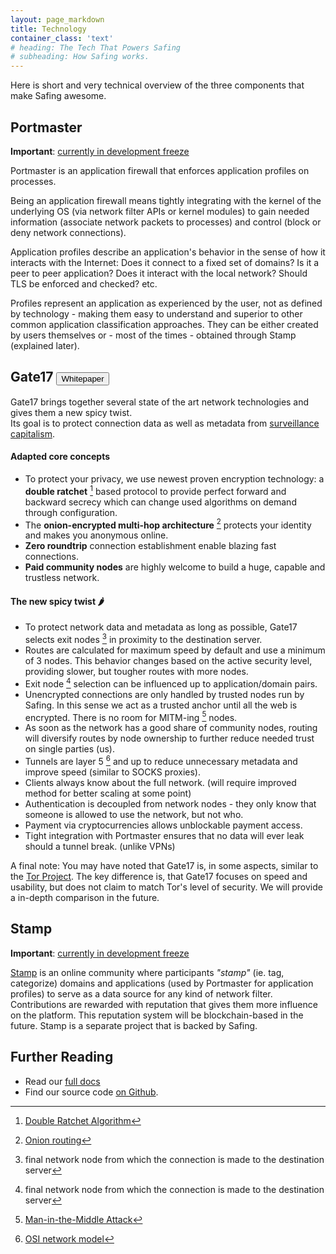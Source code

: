 ```yaml
---
layout: page_markdown
title: Technology
container_class: 'text'
# heading: The Tech That Powers Safing
# subheading: How Safing works.
---
```


Here is short and very technical overview of the three components that make Safing awesome.

## Portmaster

**Important**: [currently in development freeze](/podcast/2019/09/19/decisions-that-shift-a-company/)

Portmaster is an application firewall that enforces application profiles on processes.

Being an application firewall means tightly integrating with the kernel of the underlying OS <span class="text-lighter">(via network filter APIs or kernel modules)</span> to gain needed information <span class="text-lighter">(associate network packets to processes)</span> and control <span class="text-lighter">(block or deny network connections)</span>.

Application profiles describe an application's behavior in the sense of how it interacts with the Internet: Does it connect to a fixed set of domains? Is it a peer to peer application? Does it interact with the local network? Should TLS be enforced and checked? etc.

Profiles represent an application as experienced by the user, not as defined by technology - making them easy to understand and superior to other common application classification approaches.
They can be either created by users themselves or - most of the times - obtained through Stamp <span class="text-lighter">(explained later)</span>.

<h2 id='gate-17'>
  Gate17

  <a href="{{ site.whitepaper_url }}Gate17.pdf" target="_blank">
    <button class='ui safing-secondary right floated button'>
      Whitepaper
    </button>
  </a>
</h2>

Gate17 brings together several state of the art network technologies and gives them a new spicy twist️.  
Its goal is to protect connection data as well as metadata from [surveillance capitalism](https://en.wikipedia.org/wiki/Surveillance_capitalism).

#### Adapted core concepts

- To protect your privacy, we use newest proven encryption technology: a __double ratchet__ [^doubleratchet] based protocol to provide perfect forward and backward secrecy which can change used algorithms on demand through configuration.
- The __onion-encrypted multi-hop architecture__ [^onionrouting] protects your identity and makes you anonymous online.
- __Zero roundtrip__ connection establishment enable blazing fast connections.
- __Paid community nodes__ are highly welcome to build a huge, capable and trustless network.

#### The new spicy twist 🌶️

- To protect network data and metadata as long as possible, Gate17 selects exit nodes [^exitnode] in proximity to the destination server.
- Routes are calculated for maximum speed by default and use a minimum of 3 nodes. This behavior changes based on the active security level, providing slower, but tougher routes with more nodes.
- Exit node [^exitnode] selection can be influenced up to application/domain pairs.
- Unencrypted connections are only handled by trusted nodes run by Safing. In this sense we act as a trusted anchor until all the web is encrypted. There is no room for MITM-ing [^mitm] nodes.
- As soon as the network has a good share of community nodes, routing will diversify routes by node ownership to further reduce needed trust on single parties <span class="text-lighter">(us)</span>.
- Tunnels are layer 5 [^osi] and up to reduce unnecessary metadata and improve speed <span class="text-lighter">(similar to SOCKS proxies)</span>.
- Clients always know about the full network. <span class="text-lighter">(will require improved method for better scaling at some point)</span>
- Authentication is decoupled from network nodes - they only know that someone is allowed to use the network, but not who.
- Payment via cryptocurrencies allows unblockable payment access.
- Tight integration with Portmaster ensures that no data will ever leak should a tunnel break. <span class="text-lighter">(unlike VPNs)</span>

[^doubleratchet]: [Double Ratchet Algorithm](https://en.wikipedia.org/wiki/Double_Ratchet_Algorithm)
[^onionrouting]: [Onion routing](https://en.wikipedia.org/wiki/Onion_routing)
[^exitnode]: final network node from which the connection is made to the destination server
[^mitm]: [Man-in-the-Middle Attack](https://en.wikipedia.org/wiki/Man-in-the-middle_attack)
[^osi]: [OSI network model](https://en.wikipedia.org/wiki/OSI_model)

<span class="note-light"> A final note: You may have noted that Gate17 is, in some aspects, similar to the [Tor Project](https://www.torproject.org/). The key difference is, that Gate17 focuses on speed and usability, but does not claim to match Tor's level of security. We will provide a in-depth comparison in the future.</span>

## Stamp

**Important**: [currently in development freeze](/podcast/2019/09/19/decisions-that-shift-a-company/)

[Stamp](https://stamp.community) is an online community where participants _"stamp"_ <span class="text-lighter">(ie. tag, categorize)</span> domains and applications <span class="text-lighter">(used by Portmaster for application profiles)</span> to serve as a data source for any kind of network filter. Contributions are rewarded with reputation that gives them more influence on the platform. This reputation system will be blockchain-based in the future. Stamp is a separate project that is backed by Safing.

## Further Reading

- Read our [full docs](https://docs.safing.io)
- Find our source code [on Github](https://github.com/Safing).

<div class="margin-top-40 page-divider"></div>
